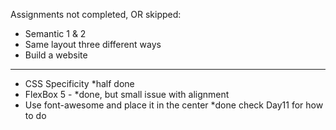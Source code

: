 Assignments not completed, OR skipped:

* Semantic 1 & 2
* Same layout three different ways
* Build a website
------------------------------------------------------------------------------------------
* CSS Specificity *half done
* FlexBox 5 - *done, but small issue with alignment
* Use font-awesome and place it in the center *done check Day11 for how to do